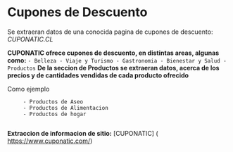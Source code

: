# Cupones de Descuento

   Se extraeran datos de una conocida pagina de cupones de descuento:  *CUPONATIC.CL*  
   
   **CUPONATIC ofrece cupones de descuento, en distintas areas, algunas como:**
     ```
        - Belleza
        - Viaje y Turismo
        - Gastronomia
        - Bienestar y Salud
        - Productos
     ```
 **De la seccion de Productos se extraeran datos, acerca de los precios y de cantidades vendidas de cada producto ofrecido**
  
  Como ejemplo
  ```
       - Productos de Aseo
       - Productos de Alimentacion
       - Productos de hogar
       
  ```
   

  **Extraccion de informacion de sitio:** [CUPONATIC] ( https://www.cuponatic.com/)

